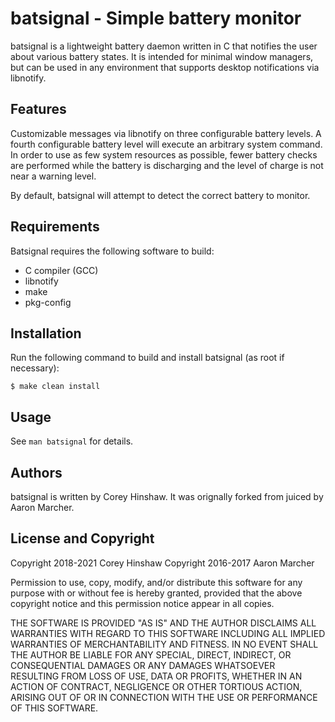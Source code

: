 batsignal - Simple battery monitor
==================================
batsignal is a lightweight battery daemon written in C that notifies the user
about various battery states. It is intended for minimal window managers, but
can be used in any environment that supports desktop notifications via
libnotify.

Features
--------
Customizable messages via libnotify on three configurable battery levels. A
fourth configurable battery level will execute an arbitrary system command. In
order to use as few system resources as possible, fewer battery checks are
performed while the battery is discharging and the level of charge is not near a
warning level.

By default, batsignal will attempt to detect the correct battery to monitor.

Requirements
------------
Batsignal requires the following software to build:

  * C compiler (GCC)
  * libnotify
  * make
  * pkg-config

Installation
------------
Run the following command to build and install batsignal (as root if necessary):

    $ make clean install

Usage
-----
See `man batsignal` for details.

Authors
-------
batsignal is written by Corey Hinshaw. It was orignally forked from juiced by
Aaron Marcher.

License and Copyright
---------------------
Copyright 2018-2021 Corey Hinshaw
Copyright 2016-2017 Aaron Marcher

Permission to use, copy, modify, and/or distribute this software for any
purpose with or without fee is hereby granted, provided that the above
copyright notice and this permission notice appear in all copies.

THE SOFTWARE IS PROVIDED "AS IS" AND THE AUTHOR DISCLAIMS ALL WARRANTIES
WITH REGARD TO THIS SOFTWARE INCLUDING ALL IMPLIED WARRANTIES OF
MERCHANTABILITY AND FITNESS. IN NO EVENT SHALL THE AUTHOR BE LIABLE FOR ANY
SPECIAL, DIRECT, INDIRECT, OR CONSEQUENTIAL DAMAGES OR ANY DAMAGES
WHATSOEVER RESULTING FROM LOSS OF USE, DATA OR PROFITS, WHETHER IN AN
ACTION OF CONTRACT, NEGLIGENCE OR OTHER TORTIOUS ACTION, ARISING OUT OF OR
IN CONNECTION WITH THE USE OR PERFORMANCE OF THIS SOFTWARE.

